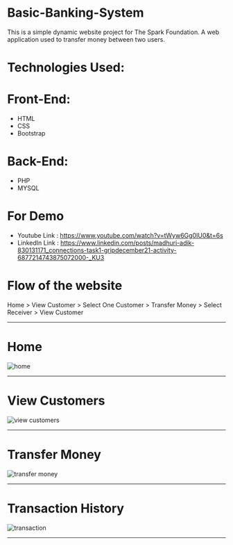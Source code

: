 # Basic-Banking-System
This is a simple dynamic website project for  The Spark Foundation. A web application used to transfer money between two users.
# Technologies Used:
# Front-End:
* HTML
* CSS
* Bootstrap
# Back-End:
* PHP
* MYSQL
# For Demo
* Youtube Link : https://www.youtube.com/watch?v=tWyw6Gg0IU0&t=6s
* LinkedIn Link : https://www.linkedin.com/posts/madhuri-adik-830131171_connections-task1-gripdecember21-activity-6877214743875072000-_KU3
# Flow of the website
Home > View Customer > Select One Customer > Transfer Money > Select Receiver > View Customer
************************************************************************************************************************
# Home
![home](https://user-images.githubusercontent.com/21354713/145665844-2dccc65c-d129-44a5-8d17-e92ab4982466.png)
*************************************************************************************************************************
# View Customers
![view customers](https://user-images.githubusercontent.com/21354713/145665879-4b8bec63-6e4e-4add-8f09-039a409b89eb.png)
**************************************************************************************************************************
# Transfer Money
![transfer money](https://user-images.githubusercontent.com/21354713/145665917-8888e347-95eb-492e-9e15-33d6ef076967.png)
***************************************************************************************************************************
# Transaction History
![transaction](https://user-images.githubusercontent.com/21354713/145665927-4296e481-9bf1-481f-b0d1-7872f76de120.png)
***************************************************************************************************************************
